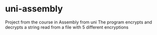 # uni-assembly
Project from the course in Assembly from uni
The program encrypts and decrypts a string read from a file with 5 different encryptions
